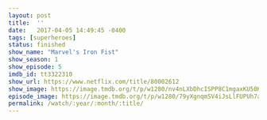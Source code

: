 ```yaml
---
layout: post
title:  ''
date:   2017-04-05 14:49:45 -0400
tags: [superheroes]
status: finished
show_name: "Marvel's Iron Fist"
show_season: 1
show_episode: 5
imdb_id: tt3322310
show_url: https://www.netflix.com/title/80002612
show_image: https://image.tmdb.org/t/p/w1280/nv4nLXbDhcISPP8C1mgaxKU50KO.jpg
episode_image: https://image.tmdb.org/t/p/w1280/79yXgnqmSV4iJsLlFUPUh7a8B3B.jpg
permalink: /watch/:year/:month/:title/
---
```

